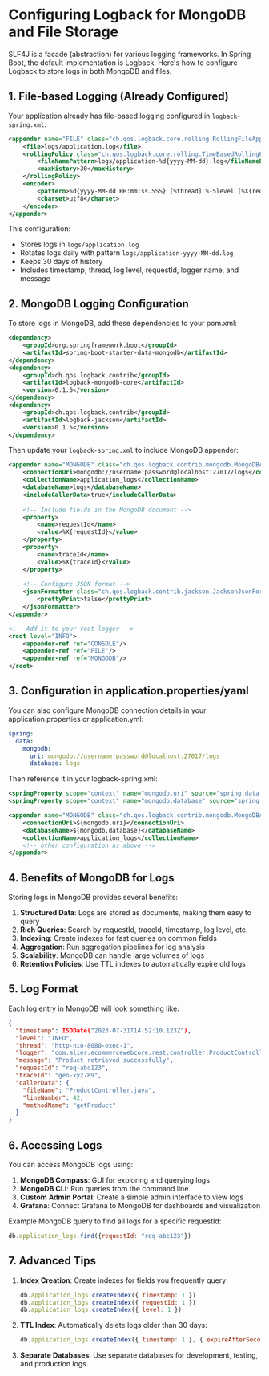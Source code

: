# Configuring Logback for MongoDB and File Storage

SLF4J is a facade (abstraction) for various logging frameworks. In Spring Boot, the default implementation is Logback.
Here's how to configure Logback to store logs in both MongoDB and files.

## 1. File-based Logging (Already Configured)

Your application already has file-based logging configured in `logback-spring.xml`:

```xml
<appender name="FILE" class="ch.qos.logback.core.rolling.RollingFileAppender">
    <file>logs/application.log</file>
    <rollingPolicy class="ch.qos.logback.core.rolling.TimeBasedRollingPolicy">
        <fileNamePattern>logs/application-%d{yyyy-MM-dd}.log</fileNamePattern>
        <maxHistory>30</maxHistory>
    </rollingPolicy>
    <encoder>
        <pattern>%d{yyyy-MM-dd HH:mm:ss.SSS} [%thread] %-5level [%X{requestId}] %logger{36} - %msg%n</pattern>
        <charset>utf8</charset>
    </encoder>
</appender>
```

This configuration:

- Stores logs in `logs/application.log`
- Rotates logs daily with pattern `logs/application-yyyy-MM-dd.log`
- Keeps 30 days of history
- Includes timestamp, thread, log level, requestId, logger name, and message

## 2. MongoDB Logging Configuration

To store logs in MongoDB, add these dependencies to your pom.xml:

```xml
<dependency>
    <groupId>org.springframework.boot</groupId>
    <artifactId>spring-boot-starter-data-mongodb</artifactId>
</dependency>
<dependency>
    <groupId>ch.qos.logback.contrib</groupId>
    <artifactId>logback-mongodb-core</artifactId>
    <version>0.1.5</version>
</dependency>
<dependency>
    <groupId>ch.qos.logback.contrib</groupId>
    <artifactId>logback-jackson</artifactId>
    <version>0.1.5</version>
</dependency>
```

Then update your `logback-spring.xml` to include MongoDB appender:

```xml
<appender name="MONGODB" class="ch.qos.logback.contrib.mongodb.MongoDBAppender">
    <connectionUri>mongodb://username:password@localhost:27017/logs</connectionUri>
    <collectionName>application_logs</collectionName>
    <databaseName>logs</databaseName>
    <includeCallerData>true</includeCallerData>
    
    <!-- Include fields in the MongoDB document -->
    <property>
        <name>requestId</name>
        <value>%X{requestId}</value>
    </property>
    <property>
        <name>traceId</name>
        <value>%X{traceId}</value>
    </property>
    
    <!-- Configure JSON format -->
    <jsonFormatter class="ch.qos.logback.contrib.jackson.JacksonJsonFormatter">
        <prettyPrint>false</prettyPrint>
    </jsonFormatter>
</appender>

<!-- Add it to your root logger -->
<root level="INFO">
    <appender-ref ref="CONSOLE"/>
    <appender-ref ref="FILE"/>
    <appender-ref ref="MONGODB"/>
</root>
```

## 3. Configuration in application.properties/yaml

You can also configure MongoDB connection details in your application.properties or application.yml:

```yaml
spring:
  data:
    mongodb:
      uri: mongodb://username:password@localhost:27017/logs
      database: logs
```

Then reference it in your logback-spring.xml:

```xml
<springProperty scope="context" name="mongodb.uri" source="spring.data.mongodb.uri"/>
<springProperty scope="context" name="mongodb.database" source="spring.data.mongodb.database"/>

<appender name="MONGODB" class="ch.qos.logback.contrib.mongodb.MongoDBAppender">
    <connectionUri>${mongodb.uri}</connectionUri>
    <databaseName>${mongodb.database}</databaseName>
    <collectionName>application_logs</collectionName>
    <!-- other configuration as above -->
</appender>
```

## 4. Benefits of MongoDB for Logs

Storing logs in MongoDB provides several benefits:

1. **Structured Data**: Logs are stored as documents, making them easy to query
2. **Rich Queries**: Search by requestId, traceId, timestamp, log level, etc.
3. **Indexing**: Create indexes for fast queries on common fields
4. **Aggregation**: Run aggregation pipelines for log analysis
5. **Scalability**: MongoDB can handle large volumes of logs
6. **Retention Policies**: Use TTL indexes to automatically expire old logs

## 5. Log Format

Each log entry in MongoDB will look something like:

```json
{
  "timestamp": ISODate("2023-07-31T14:52:10.123Z"),
  "level": "INFO",
  "thread": "http-nio-8080-exec-1",
  "logger": "com.alier.ecommercewebcore.rest.controller.ProductController",
  "message": "Product retrieved successfully",
  "requestId": "req-abc123",
  "traceId": "gen-xyz789",
  "callerData": {
    "fileName": "ProductController.java",
    "lineNumber": 42,
    "methodName": "getProduct"
  }
}
```

## 6. Accessing Logs

You can access MongoDB logs using:

1. **MongoDB Compass**: GUI for exploring and querying logs
2. **MongoDB CLI**: Run queries from the command line
3. **Custom Admin Portal**: Create a simple admin interface to view logs
4. **Grafana**: Connect Grafana to MongoDB for dashboards and visualization

Example MongoDB query to find all logs for a specific requestId:

```javascript
db.application_logs.find({requestId: "req-abc123"})
```

## 7. Advanced Tips

1. **Index Creation**: Create indexes for fields you frequently query:
   ```javascript
   db.application_logs.createIndex({ timestamp: 1 })
   db.application_logs.createIndex({ requestId: 1 })
   db.application_logs.createIndex({ level: 1 })
   ```

2. **TTL Index**: Automatically delete logs older than 30 days:
   ```javascript
   db.application_logs.createIndex({ timestamp: 1 }, { expireAfterSeconds: 2592000 })
   ```

3. **Separate Databases**: Use separate databases for development, testing, and production logs. 